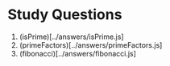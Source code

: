 # Study Questions

1. (isPrime)[../answers/isPrime.js]
2. (primeFactors)[../answers/primeFactors.js]
3. (fibonacci)[../answers/fibonacci.js]